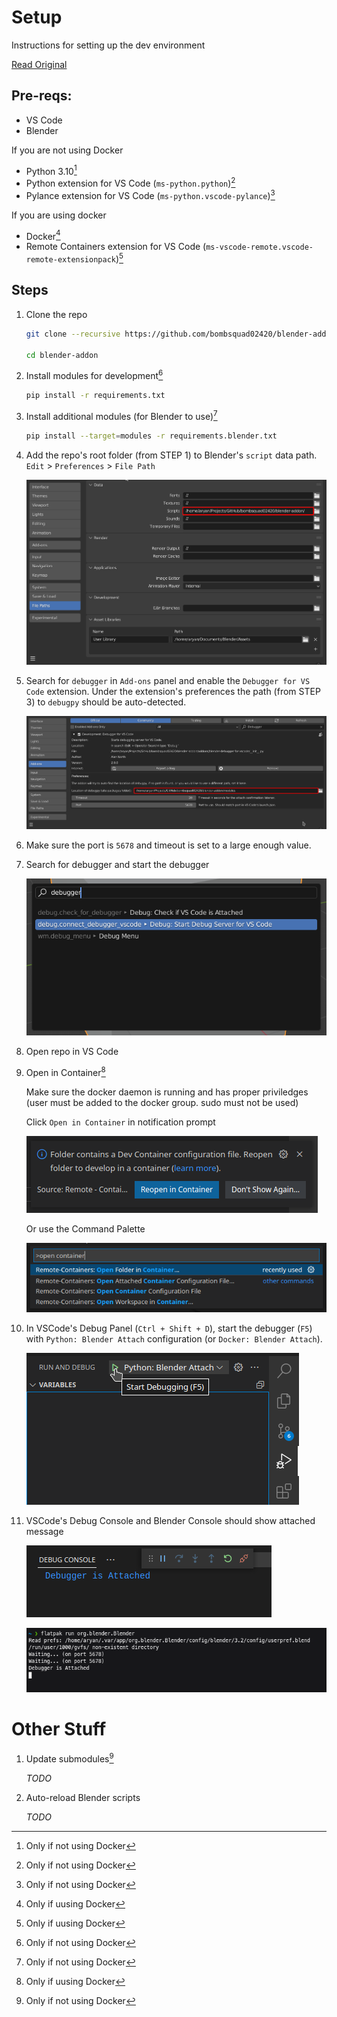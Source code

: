 # Setup

Instructions for setting up the dev environment

[Read Original](https://github.com/bombsquad02420/blender-debugger-for-vscode)

## Pre-reqs:

- VS Code
- Blender

If you are not using Docker
- Python 3.10[^1]
- Python extension for VS Code (`ms-python.python`)[^1]
- Pylance extension for VS Code (`ms-python.vscode-pylance`)[^1]

If you are using docker
- Docker[^2]
- Remote Containers extension for VS Code (`ms-vscode-remote.vscode-remote-extensionpack`)[^2]

[^1]:
    Only if not using Docker
[^2]:
    Only if uusing Docker


## Steps

1. Clone the repo

    ```bash
    git clone --recursive https://github.com/bombsquad02420/blender-addon.git

    cd blender-addon
    ```

1. Install modules for development[^1]

    ```bash
    pip install -r requirements.txt
    ```

1. Install additional modules (for Blender to use)[^1]

    ```bash
    pip install --target=modules -r requirements.blender.txt
    ```

1. Add the repo's root folder (from STEP 1) to Blender's `script` data path. `Edit` > `Preferences` > `File Path`

    ![Blender Preferences](.github/images/setup_blenderPreferences.png)

1. Search for `debugger` in `Add-ons` panel and enable the `Debugger for VS Code` extension. Under the extension's preferences the path (from STEP 3) to `debugpy` should be auto-detected.

    ![Debugger Addon Preferences](.github/images/setup_blenderDebuggerAddonPreferences.png)

1. Make sure the port is `5678` and timeout is set to a large enough value.

1. Search for debugger and start the debugger

    ![Blender Start Debugger](.github/images/setup_blenderStartDebugger.png)

1. Open repo in VS Code

1. Open in Container[^2]

    Make sure the docker daemon is running and has proper priviledges (user must be added to the docker group. sudo must not be used)

    Click `Open in Container` in notification prompt

    ![VSCode Open in Container Prompt](.github/images/setup_vscOpenInContainer.png)

    Or use the Command Palette

    ![VSCode Open in Container Command Palette](.github/images/setup_vscOpenInContainerAlt.png)


1. In VSCode's Debug Panel (`Ctrl + Shift + D`), start the debugger (`F5`) with `Python: Blender Attach` configuration (or `Docker: Blender Attach`).

    ![VSCode Launch Debugger](.github/images/setup_vscLaunchDebugger.png)

1. VSCode's Debug Console and Blender Console should show attached message

    ![VSCode Debugger Attached](.github/images/setup_vscDebuggerAttached.png)

    ![Blender Debugger Attached](.github/images/setup_blenderDebuggerAttached.png)

# Other Stuff

1. Update submodules[^1]

    *TODO*

1. Auto-reload Blender scripts 

    *TODO*
